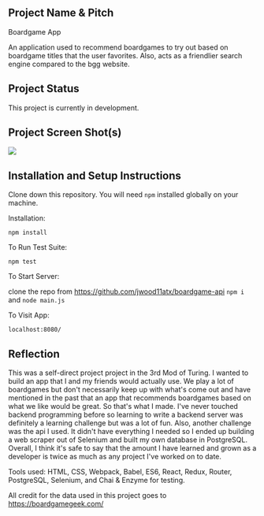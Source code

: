 ## Project Name & Pitch

Boardgame App

An application used to recommend boardgames to try out based on boardgame titles that the user favorites. Also, acts as a friendlier search engine compared to the bgg website.

## Project Status

This project is currently in development.

## Project Screen Shot(s)
![](http://i.imgur.com/A80d5kb.jpg)

## Installation and Setup Instructions

Clone down this repository. You will need `npm` installed globally on your machine.  

Installation:

`npm install`  

To Run Test Suite:  

`npm test`  

To Start Server:

clone the repo from https://github.com/jwood11atx/boardgame-api
`npm i` and `node main.js`

To Visit App:

`localhost:8080/`  

## Reflection

This was a self-direct project project in the 3rd Mod of Turing. I wanted to build an app that I and my friends would actually use. We play a lot of boardgames but don't necessarily keep up with what's come out and have mentioned in the past that an app that recommends boardgames based on what we like would be great. So that's what I made. I've never touched backend programming before so learning to write a backend server was definitely a learning challenge but was a lot of fun. Also, another challenge was the api I used. It didn't have everything I needed so I ended up building a web scraper out of Selenium and built my own database in PostgreSQL. Overall, I think it's safe to say that the amount I have learned and grown as a developer is twice as much as any project I've worked on to date.

Tools used: HTML, CSS, Webpack, Babel, ES6, React, Redux, Router, PostgreSQL, Selenium, and Chai & Enzyme for testing.

All credit for the data used in this project goes to https://boardgamegeek.com/
